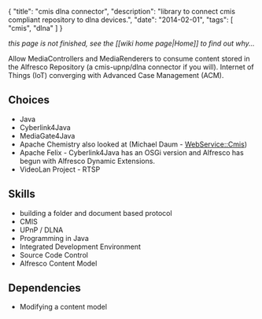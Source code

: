 {
    "title": "cmis dlna connector",
    "description": "library to connect cmis compliant repository to dlna devices.",
    "date": "2014-02-01",
    "tags": [ "cmis", "dlna" ]
}

_this page is not finished, see the [[wiki home page|Home]] to find out why..._ 

Allow MediaControllers and MediaRenderers to consume content stored in the Alfresco Repository (a cmis-upnp/dlna connector if you will).  Internet of Things (IoT) converging with Advanced Case Management (ACM).

## Choices

* Java  
* Cyberlink4Java  
* MediaGate4Java  
* Apache Chemistry  also looked at (Michael Daum - [WebService::Cmis](https://github.com/MichaelDaum/cmis-perl))  
* Apache Felix - Cyberlink4Java has an OSGi version and Alfresco has begun with Alfresco Dynamic Extensions.
* VideoLan Project - RTSP 

## Skills

* building a folder and document based protocol  
* CMIS  
* UPnP / DLNA  
* Programming in Java  
* Integrated Development Environment  
* Source Code Control  
* Alfresco Content Model  


## Dependencies

* Modifying a content model  